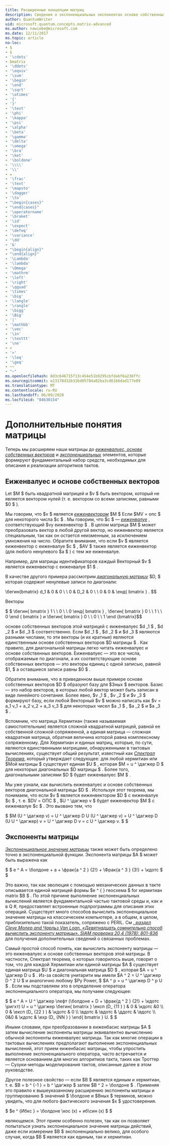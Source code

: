 ```yaml
---
title: Расширенные концепции матриц
description: Сведения о экспоненциальных экспонентах основе собственных векторов, еиженвалуес и Matrix, основных средствах, используемых для описания и моделирования тактов алгоритмов.
author: QuantumWriter
uid: microsoft.quantum.concepts.matrix-advanced
ms.author: nawiebe@microsoft.com
ms.date: 12/11/2017
ms.topic: article
no-loc:
- $
- $
- '\cdots'
- bmatrix
- '\ddots'
- '\equiv'
- '\sum'
- '\begin'
- '\end'
- '\sqrt'
- '\otimes'
- '{'
- '}'
- '\text'
- '\phi'
- '\kappa'
- '\psi'
- '\alpha'
- '\beta'
- '\gamma'
- '\delta'
- '\omega'
- '\bra'
- '\ket'
- '\boldone'
- '\\\\'
- '\\'
- =
- '\frac'
- '\text'
- '\mapsto'
- '\dagger'
- '\to'
- "\begin{cases}"
- "\end{cases}"
- '\operatorname'
- '\braket'
- '\id'
- '\expect'
- '\defeq'
- '\variance'
- '\dd'
- '&'
- "\begin{align}"
- "\end{align}"
- '\Lambda'
- '\lambda'
- '\Omega'
- '\mathrm'
- '\left'
- '\right'
- '\qquad'
- '\times'
- '\big'
- '\langle'
- '\rangle'
- '\bigg'
- '\Big'
- '|'
- '\mathbb'
- '\vec'
- '\in'
- '\texttt'
- '\ne'
- <
- '>'
- '\leq'
- '\geq'
- ~~
- "~"
ms.openlocfilehash: 8d3c646715f13c454e51b9295cbfdabf6a236ffc
ms.sourcegitcommit: e23178d32b316d05784a02ba3cd6166dad177e89
ms.translationtype: MT
ms.contentlocale: ru-RU
ms.lasthandoff: 06/09/2020
ms.locfileid: "84630154"
---
```

# <a name="advanced-matrix-concepts"></a>Дополнительные понятия матрицы #

Теперь мы расширяем наши матрицы до [*еиженвалуес, основе собственных векторов*](https://en.wikipedia.org/wiki/Eigenvalues_and_eigenvectors) и [*экспоненциальных*](https://en.wikipedia.org/wiki/Matrix_exponential) элементов, которые формируют фундаментальный набор средств, необходимых для описания и реализации алгоритмов тактов.

## <a name="eigenvalues-and-eigenvectors"></a>Еиженвалуес и основе собственных векторов ##

Let $M $ быть квадратной матрицей и $v $ быть вектором, который не является вектором нулей (т. е. вектором со всеми записями, равными $0 $ ).

Мы говорим, что $v $ является [*еиженвектором*](https://en.wikipedia.org/wiki/Eigenvalues_and_eigenvectors) $M $ Если $MV = опс $ для некоторого числа $c $ . Мы говорим, что $c $ — [*еиженвалуе*](https://en.wikipedia.org/wiki/Eigenvalues_and_eigenvectors) , соответствующий $vу еиженвектор $ . В целом матрица $M $ может преобразовать вектор в любой другой вектор, но еиженвектор является специальным, так как он остается неизменным, за исключением умножения на число. Обратите внимание, что если $v $ является еиженвектор с еиженвалуе $c $ , $AV $ также является еиженвектор (для любого ненулевого $a $ ) с тем же еиженвалуе.

Например, для матрицы идентификаторов каждый Векторный $v $ является еиженвектор с еиженвалуе $1 $ .

В качестве другого примера рассмотрим [*диагональную матрицу*](https://en.wikipedia.org/wiki/Diagonal_matrix) $D, $ которая содержит ненулевые записи по диагонали:

\бегин{bmatrix}
d_1 & 0 & 0 \\ \\ 0 & D_2 & 0 \\ \\ 0 & 0 & \енд{ bmatrix } .
$$

Векторы

$ $ \бегин{ bmatrix } 1 \\ \\ 0 \\ \\ 0 \енд{ bmatrix } , \бегин{ bmatrix } 0 \\ \\ 1 \\ \\ 0 \end { bmatrix } и \бегин{ bmatrix } 0 \\ \\ 0 \\ \\ 1 \end {bmatrix}$$

основе собственных векторов этой матрицей с еиженвалуес $d _1 $ , $d _2 $ и $d _3 $ соответственно. Если $d _1 $ , $d _2 $ и $d _3 $ являются разными числами, то эти векторы (и их кратные) являются единственным основе собственных векторов $D матрицы $ . Как правило, для диагональной матрицы легко читать еиженвалуес и основе собственных векторов. Еиженвалуес — это все числа, отображаемые по диагонали, а их соответствующие основе собственных векторов — это векторы единиц с одной записью, равной $1, $ а оставшиеся записи равны $0 $ .

Обратите внимание, что в приведенном выше примере основе собственных векторов $D $ образуют базу для $3ных $ векторов. Базис — это набор векторов, в которых любой вектор может быть записан в виде линейного сочетания. Более явно, $v _1 $ , $v _2 $ и $v _3 $ формируют базу, если любой Векторный $v $ можно написать как $v = a_1 v_1 + a_2 v_2 + a_3 v_3 $ для некоторых чисел $a _1 $ , $a _2 $ и $a _3 $ .

Вспомним, что матрица Хермитиан (также называемая самостоятельным) является сложной квадратной матрицей, равной ее собственной сложной сопряженной, а единая матрица — сложная квадратная матрица, обратная величина которой равна комплексному сопряженному.
Для Хермитиан и единых матриц, которые, по сути, являются единственными матрицами, обнаруженными в тактовых вычислениях, существует общий результат, известный как [*Спектрал Теорема*](https://en.wikipedia.org/wiki/Spectral_theorem), который утверждает следующее: для любой хермитиан или $Mой матрицы $ существует единая $U $ , которая $M = u ^ \дагжер D $ для некоторых диагональных $D матрицы $ . Более того, диагональными записями $D $ будет еиженвалуес $M $ .

Мы уже узнали, как вычислить еиженвалуес и основе собственных векторов диагональной матрицы $D $ . Используя этот теорема, мы понимаем, что если $v $ является еиженвектором $D $ с еиженвалуе $c $ , т. е. $DV = ОПС $ , $U ^ \дагжер v $ будет еиженвектор $M $ с еиженвалуе $c $ . Это вызвано тем, что

$ $M (U ^ \дагжер v) = U ^ \дагжер D U (U ^ \дагжер v) = U ^ \дагжер D (U U ^ \дагжер) v = U ^ \дагжер D v = c U ^ \дагжер v. $ $

## <a name="matrix-exponentials"></a>Экспоненты матрицы
[*Экспоненциальное значение матрицы*](https://en.wikipedia.org/wiki/Matrix_exponential) также может быть определено точно в экспоненциальной функции.  Экспонента матрицы $A $ может быть выражена как

$ $ e ^ A = \болдоне + a + \фрак{а ^ 2 } {2!} + \Фрак{а ^ 3 } {3!} + \кдотс $ $

Это важно, так как эволюция с помощью механических данных в такте описывается единой матрицей формы $e ^ { } геосхема $ for хермитиан matrix $B $ .  По этой причине выполнение экспоненциальных вычислений является фундаментальной частью тактовой среды и, как и в Q #, предоставляет встроенные подпрограммы для описания этих операций.
Существует много способов вычислить экспоненциальное значение матрицы на классическем компьютере, а в общем, в целом, приблизительно такой показатель, сопряжено с PERIL.  См [*. раздел Cleve Молер and Чарльз Van Loan. «Девятнадцать сомнительна способ вычислить экспоненту матрицы». SIAM проверка 20,4 (1978): 801-836*](https://doi.org/10.1137/S00361445024180) для получения дополнительных сведений о связанных проблемах.

Самый простой способ понять, как вычислить экспоненту матрицы — это еиженвалуес и основе собственных векторов этой матрицы.  В частности, Спектрал теорема, о которых говорилось выше, говорит о том, что для каждой Хермитиан или единой матрицы $A $ существует единая матрица $U $ и диагональная матрица $D $ , которая $A = u ^ \дагжер D u $ .  Из-за свойств унитарити мы имели $A ^ 2 = U ^ \дагжер D ^ 2 U $ и аналогично любому $Pу Power, $ $A ^ p = u ^ \дагжер D ^ p U $ .  Если мы подставляем это в определение оператора экспоненциального оператора, мы получаем следующее:

$ $ e ^ A = U ^ \дагжер \лефт (\болдоне + D + \фрак{д ^ 2 } {2!} + \кдотс \ригхт) U = u ^ \дагжер \бегин{ bmatrix } \експ (D_ {11 } ) & 0 & \кдотс &0 \\\\ 0 & \експ (D_ {22 } ) & \кдотс & 0 \\\\ \вдотс & \вдотс & \ддотс & \вдотс \\\\ 0&0 & \кдотс & \exp (D_ {NN } ) \end{ bmatrix } U. $ $

Иными словами, при преобразовании в еиженбасис матрицы $A $ затем вычисление экспоненты матрицы эквивалентно вычислению обычной экспоненты еиженвалуес матрицы.  Так как многие операции в тактовых вычислениях предполагают выполнение экспоненциальных вычислений, этот прием еиженбасис матрицы, чтобы упростить выполнение экспоненциального оператора, часто встречается и является основанием для многих алгоритмов такта, таких как Троттер — Сузуки-методы моделирования тактов, описанные далее в этом руководстве.

Другое полезное свойство — если $B $ является единым и хермитиан, т. е. $B = b ^ {-1 } = b ^ \дагжер $ затем $B ^ 2 = \болдоне $ . Применяя это правило к вышеуказанному расширению экспоненты матрицы и группированию $ значений $ \болдоне и $Bных $ терминов, можно увидеть, что для любого фактического значения $x $ удостоверения.

$ $e ^ {Ибкс } = \болдоне \кос (x) + иб\син (x) $ $


являющемся. Этот прием особенно полезен, так как он позволяет попытаться узнать экспоненциальное значение матрицы действий, даже если измерение $B $ экспоненциально велико, для особого случая, когда $B $ является как единым, так и хермитиан.
